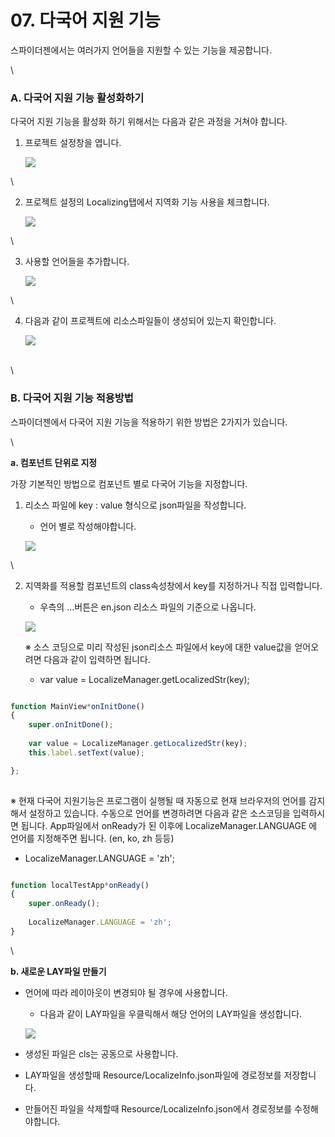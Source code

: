 # 07. 다국어 지원 기능

스파이더젠에서는 여러가지 언어들을 지원할 수 있는 기능을 제공합니다.

\


### A. 다국어 지원 기능 활성화하기

다국어 지원 기능을 활성화 하기 위해서는 다음과 같은 과정을 거쳐야 합니다.

1.  프로젝트 설정창을 엽니다.

    ![](../image/local-ex001.png)

\


2.  프로젝트 설정의 Localizing탭에서 지역화 기능 사용을 체크합니다.

    ![](../image/local-ex002.png)

\


3.  사용할 언어들을 추가합니다.

    ![](../image/local-ex003.png)

\


4.  다음과 같이 프로젝트에 리소스파일들이 생성되어 있는지 확인합니다.

    ![](../image/local-ex004.png)

\
\


### B. 다국어 지원 기능 적용방법

스파이더젠에서 다국어 지원 기능을 적용하기 위한 방법은 2가지가 있습니다.

\


**a. 컴포넌트 단위로 지정**

가장 기본적인 방법으로 컴포넌트 별로 다국어 기능을 지정합니다.

1.  리소스 파일에 key : value 형식으로 json파일을 작성합니다.

    * 언어 별로 작성해야합니다.

    ![](../image/local-ex005.png)

\


2.  지역화를 적용할 컴포넌트의 class속성창에서 key를 지정하거나 직접 입력합니다.

    * 우측의 ...버튼은 en.json 리소스 파일의 기준으로 나옵니다.

    ![](../image/local-ex006.png)

    ※ 소스 코딩으로 미리 작성된 json리소스 파일에서 key에 대한 value값을 얻어오려면 다음과 같이 입력하면 됩니다.

    * var value = LocalizeManager.getLocalizedStr(key);

```js

function MainView*onInitDone()
{
	super.onInitDone();	
	
	var value = LocalizeManager.getLocalizedStr(key);
	this.label.setText(value);

};
 
```

※ 현재 다국어 지원기능은 프로그램이 실행될 때 자동으로 현재 브라우저의 언어를 감지해서 설정하고 있습니다. 수동으로 언어를 변경하려면 다음과 같은 소스코딩을 입력하시면 됩니다. App파일에서 onReady가 된 이후에 LocalizeManager.LANGUAGE 에 언어를 지정해주면 됩니다. (en, ko, zh 등등)

* LocalizeManager.LANGUAGE = 'zh';

```js

function localTestApp*onReady()
{
	super.onReady();
	
	LocalizeManager.LANGUAGE = 'zh';
}

```

\


**b. 새로운 LAY파일 만들기**

*   언어에 따라 레이아웃이 변경되야 될 경우에 사용합니다.

    * 다음과 같이 LAY파일을 우클릭해서 해당 언어의 LAY파일을 생성합니다.

    ![](../image/local-ex007.png)
* 생성된 파일은 cls는 공동으로 사용합니다.
* LAY파일을 생성할때 Resource/LocalizeInfo.json파일에 경로정보를 저장합니다.
* 만들어진 파일을 삭제할때 Resource/LocalizeInfo.json에서 경로정보를 수정해야합니다.
